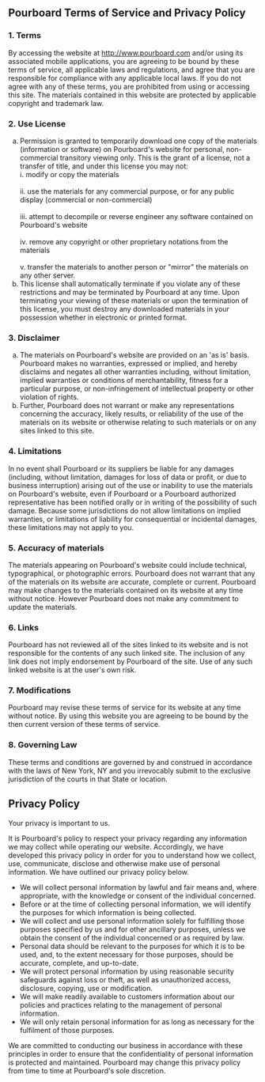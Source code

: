 <h2>Pourboard Terms of Service and Privacy Policy</h2>

<h3>1. Terms</h3>

  <p>By accessing the website at <a href="http://www.pourboard.com">http://www.pourboard.com</a> and/or using its associated mobile applications, you are agreeing to be bound by these terms of service, all applicable laws and regulations, and agree that you are responsible for compliance with any applicable local laws. If you do not agree with any of these terms, you are prohibited from using or accessing this site. The materials contained in this website are protected by applicable copyright and trademark law.</p>

<h3>2. Use License</h3>

  <ol type="a">
    <li>
      Permission is granted to temporarily download one copy of the materials (information or software) on Pourboard's website for personal, non-commercial transitory viewing only. This is the grant of a license, not a transfer of title, and under this license you may not:
        <br/> i. modify or copy the materials <br/>
        <br/> ii. use the materials for any commercial purpose, or for any public display (commercial or non-commercial) <br/> 
        <br/> iii. attempt to decompile or reverse engineer any software contained on Pourboard's website <br/>
        <br/> iv. remove any copyright or other proprietary notations from the materials <br/>
        <br/> v. transfer the materials to another person or "mirror" the materials on any other server. <br/>
    </li>
    <li>This license shall automatically terminate if you violate any of these restrictions and may be terminated by Pourboard at any time. Upon terminating your viewing of these materials or upon the termination of this license, you must destroy any downloaded materials in your possession whether in electronic or printed format.</li>
  </ol>

<h3>3. Disclaimer</h3>
    <ol type="a">
    <li>The materials on Pourboard's website are provided on an 'as is' basis. Pourboard makes no warranties, expressed or implied, and hereby disclaims and negates all other warranties including, without limitation, implied warranties or conditions of merchantability, fitness for a particular purpose, or non-infringement of intellectual property or other violation of rights.</li>
    <li>Further, Pourboard does not warrant or make any representations concerning the accuracy, likely results, or reliability of the use of the materials on its website or otherwise relating to such materials or on any sites linked to this site.</li>
  </ol>

<h3>4. Limitations</h3>

  <p>In no event shall Pourboard or its suppliers be liable for any damages (including, without limitation, damages for loss of data or profit, or due to business interruption) arising out of the use or inability to use the materials on Pourboard's website, even if Pourboard or a Pourboard authorized representative has been notified orally or in writing of the possibility of such damage. Because some jurisdictions do not allow limitations on implied warranties, or limitations of liability for consequential or incidental damages, these limitations may not apply to you.</p>

<h3>5. Accuracy of materials</h3>

  <p>The materials appearing on Pourboard's website could include technical, typographical, or photographic errors. Pourboard does not warrant that any of the materials on its website are accurate, complete or current. Pourboard may make changes to the materials contained on its website at any time without notice. However Pourboard does not make any commitment to update the materials.</p>

<h3>6. Links</h3>

  <p>Pourboard has not reviewed all of the sites linked to its website and is not responsible for the contents of any such linked site. The inclusion of any link does not imply endorsement by Pourboard of the site. Use of any such linked website is at the user's own risk.</p>

<h3>7. Modifications</h3>

  <p>Pourboard may revise these terms of service for its website at any time without notice. By using this website you are agreeing to be bound by the then current version of these terms of service.</p>

<h3>8. Governing Law</h3>

  <p>These terms and conditions are governed by and construed in accordance with the laws of New York, NY and you irrevocably submit to the exclusive jurisdiction of the courts in that State or location.</p>

<h2>Privacy Policy</h2>

  <p>Your privacy is important to us.</p>

  <p>It is Pourboard's policy to respect your privacy regarding any information we may collect while operating our website. Accordingly, we have developed this privacy policy in order for you to understand how we collect, use, communicate, disclose and otherwise make use of personal information. We have outlined our privacy policy below.</p>

  <ul>
    <li>We will collect personal information by lawful and fair means and, where appropriate, with the knowledge or consent of the individual concerned.</li>
    <li>Before or at the time of collecting personal information, we will identify the purposes for which information is being collected.</li>
    <li>We will collect and use personal information solely for fulfilling those purposes specified by us and for other ancillary purposes, unless we obtain the consent of the individual concerned or as required by law.</li>
    <li>Personal data should be relevant to the purposes for which it is to be used, and, to the extent necessary for those purposes, should be accurate, complete, and up-to-date.</li>
    <li>We will protect personal information by using reasonable security safeguards against loss or theft, as well as unauthorized access, disclosure, copying, use or modification.</li>
    <li>We will make readily available to customers information about our policies and practices relating to the management of personal information.</li>
    <li>We will only retain personal information for as long as necessary for the fulfilment of those purposes.</li>
  </ul>

  <p>We are committed to conducting our business in accordance with these principles in order to ensure that the confidentiality of personal information is protected and maintained. Pourboard may change this privacy policy from time to time at Pourboard's sole discretion.</p>
